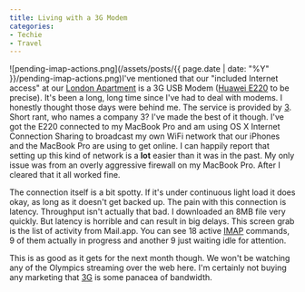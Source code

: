 ```yaml
---
title: Living with a 3G Modem
categories:
- Techie
- Travel
---
```


![pending-imap-actions.png](/assets/posts/{{ page.date | date: "%Y" }}/pending-imap-actions.png)I've mentioned that our "included Internet access" at our [London Apartment](/thingelstad/london-apartment) is a 3G USB Modem ([Huawei E220](http://en.wikipedia.org/wiki/Huawei_E220) to be precise). It's been a long, long time since I've had to deal with modems. I honestly thought those days were behind me. The service is provided by [3](http://www.three.co.uk/). Short rant, who names a company 3?
I've made the best of it though. I've got the E220 connected to my MacBook Pro and am using OS X Internet Connection Sharing to broadcast my own WiFi network that our iPhones and the MacBook Pro are using to get online. I can happily report that setting up this kind of network is a **lot** easier than it was in the past. My only issue was from an overly aggressive firewall on my MacBook Pro. After I cleared that it all worked fine.

The connection itself is a bit spotty. If it's under continuous light load it does okay, as long as it doesn't get backed up. The pain with this connection is latency. Throughput isn't actually that bad. I downloaded an 8MB file very quickly. But latency is horrible and can result in big delays. This screen grab is the list of activity from Mail.app. You can see 18 active [IMAP](http://en.wikipedia.org/wiki/Imap) commands, 9 of them actually in progress and another 9 just waiting idle for attention.

This is as good as it gets for the next month though. We won't be watching any of the Olympics streaming over the web here. I'm certainly not buying any marketing that [3G](http://en.wikipedia.org/wiki/3g) is some panacea of bandwidth.
  

